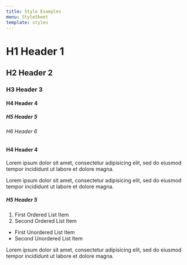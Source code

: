 ```yaml
---
title: Style Examples
menu: StyleSheet
template: styles
---
```

# H1 Header 1
## H2 Header 2
### H3 Header 3
#### H4 Header 4
##### H5 Header 5
###### H6 Header 6

#### H4 Header 4

Lorem ipsum dolor sit amet, consectetur adipisicing elit, sed do eiusmod tempor incididunt ut labore et dolore magna.

Lorem ipsum dolor sit amet, consectetur adipisicing elit, sed do eiusmod tempor incididunt ut labore et dolore magna.

##### H5 Header 5

1. First Ordered List Item
2. Second Ordered List Item

- First Unordered List Item
- Second Unordered List Item

Lorem ipsum dolor sit amet, consectetur adipisicing elit, sed do eiusmod tempor incididunt ut labore et dolore magna.
